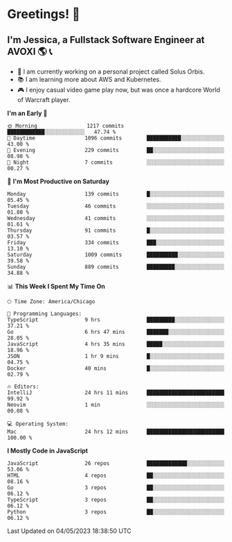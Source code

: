 # Greetings! 🧠

## I'm Jessica, a Fullstack Software Engineer at AVOXI 🌎 📞

- 🌟 I am currently working on a personal project called Solus Orbis.
- 📚 I am learning more about AWS and Kubernetes.
- 🎮 I enjoy casual video game play now, but was once a hardcore World of Warcraft player.

<!--START_SECTION:waka-->
**I'm an Early 🐤** 

```text
🌞 Morning                1217 commits        ████████████░░░░░░░░░░░░░   47.74 % 
🌆 Daytime                1096 commits        ███████████░░░░░░░░░░░░░░   43.00 % 
🌃 Evening                229 commits         ██░░░░░░░░░░░░░░░░░░░░░░░   08.98 % 
🌙 Night                  7 commits           ░░░░░░░░░░░░░░░░░░░░░░░░░   00.27 % 
```
📅 **I'm Most Productive on Saturday** 

```text
Monday                   139 commits         █░░░░░░░░░░░░░░░░░░░░░░░░   05.45 % 
Tuesday                  46 commits          ░░░░░░░░░░░░░░░░░░░░░░░░░   01.80 % 
Wednesday                41 commits          ░░░░░░░░░░░░░░░░░░░░░░░░░   01.61 % 
Thursday                 91 commits          █░░░░░░░░░░░░░░░░░░░░░░░░   03.57 % 
Friday                   334 commits         ███░░░░░░░░░░░░░░░░░░░░░░   13.10 % 
Saturday                 1009 commits        ██████████░░░░░░░░░░░░░░░   39.58 % 
Sunday                   889 commits         █████████░░░░░░░░░░░░░░░░   34.88 % 
```


📊 **This Week I Spent My Time On** 

```text
🕑︎ Time Zone: America/Chicago

💬 Programming Languages: 
TypeScript               9 hrs               █████████░░░░░░░░░░░░░░░░   37.21 % 
Go                       6 hrs 47 mins       ███████░░░░░░░░░░░░░░░░░░   28.05 % 
JavaScript               4 hrs 35 mins       █████░░░░░░░░░░░░░░░░░░░░   18.96 % 
JSON                     1 hr 9 mins         █░░░░░░░░░░░░░░░░░░░░░░░░   04.75 % 
Docker                   40 mins             █░░░░░░░░░░░░░░░░░░░░░░░░   02.79 % 

🔥 Editors: 
IntelliJ                 24 hrs 11 mins      █████████████████████████   99.92 % 
Neovim                   1 min               ░░░░░░░░░░░░░░░░░░░░░░░░░   00.08 % 

💻 Operating System: 
Mac                      24 hrs 12 mins      █████████████████████████   100.00 % 
```

**I Mostly Code in JavaScript** 

```text
JavaScript               26 repos            █████████████░░░░░░░░░░░░   53.06 % 
HTML                     4 repos             ██░░░░░░░░░░░░░░░░░░░░░░░   08.16 % 
Go                       3 repos             ██░░░░░░░░░░░░░░░░░░░░░░░   06.12 % 
TypeScript               3 repos             ██░░░░░░░░░░░░░░░░░░░░░░░   06.12 % 
Python                   3 repos             ██░░░░░░░░░░░░░░░░░░░░░░░   06.12 % 
```




 Last Updated on 04/05/2023 18:38:50 UTC
<!--END_SECTION:waka-->

<!--
**jessikuh/jessikuh** is a ✨ _special_ ✨ repository because its `README.md` (this file) appears on your GitHub profile.

Here are some ideas to get you started:

- 🔭 I’m currently working on ...
- 🌱 I’m currently learning ...
- 👯 I’m looking to collaborate on ...
- 🤔 I’m looking for help with ...
- 💬 Ask me about ...
- 📫 How to reach me: ...
- 😄 Pronouns: ...
- ⚡ Fun fact: ...
-->

